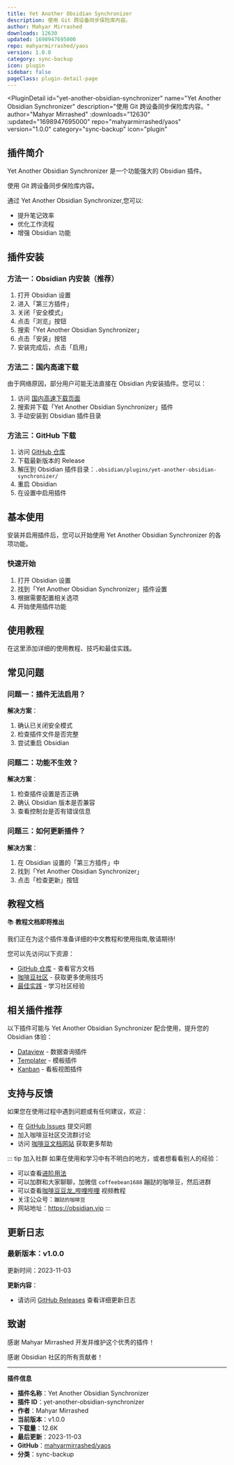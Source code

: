 ```yaml
---
title: Yet Another Obsidian Synchronizer
description: 使用 Git 跨设备同步保险库内容。
author: Mahyar Mirrashed
downloads: 12630
updated: 1698947695000
repo: mahyarmirrashed/yaos
version: 1.0.0
category: sync-backup
icon: plugin
sidebar: false
pageClass: plugin-detail-page
---
```


<PluginDetail
  id="yet-another-obsidian-synchronizer"
  name="Yet Another Obsidian Synchronizer"
  description="使用 Git 跨设备同步保险库内容。"
  author="Mahyar Mirrashed"
  :downloads="12630"
  :updated="1698947695000"
  repo="mahyarmirrashed/yaos"
  version="1.0.0"
  category="sync-backup"
  icon="plugin"
>

<!-- AUTO_GENERATED_START -->
## 插件简介

Yet Another Obsidian Synchronizer 是一个功能强大的 Obsidian 插件。

使用 Git 跨设备同步保险库内容。

通过 Yet Another Obsidian Synchronizer,您可以:

- 提升笔记效率
- 优化工作流程
- 增强 Obsidian 功能

<!-- AUTO_GENERATED_END -->

<!-- AUTO_GENERATED_START -->
## 插件安装

### 方法一：Obsidian 内安装（推荐）

1. 打开 Obsidian 设置
2. 进入「第三方插件」
3. 关闭「安全模式」
4. 点击「浏览」按钮
5. 搜索「Yet Another Obsidian Synchronizer」
6. 点击「安装」按钮
7. 安装完成后，点击「启用」

### 方法二：国内高速下载

由于网络原因，部分用户可能无法直接在 Obsidian 内安装插件。您可以：

1. 访问 [国内高速下载页面](/zh/documentation/obsidian-plugins-download.html)
2. 搜索并下载「Yet Another Obsidian Synchronizer」插件
3. 手动安装到 Obsidian 插件目录

### 方法三：GitHub 下载

1. 访问 [GitHub 仓库](https://github.com/mahyarmirrashed/yaos)
2. 下载最新版本的 Release
3. 解压到 Obsidian 插件目录：`.obsidian/plugins/yet-another-obsidian-synchronizer/`
4. 重启 Obsidian
5. 在设置中启用插件

## 基本使用

安装并启用插件后，您可以开始使用 Yet Another Obsidian Synchronizer 的各项功能。

### 快速开始

1. 打开 Obsidian 设置
2. 找到「Yet Another Obsidian Synchronizer」插件设置
3. 根据需要配置相关选项
4. 开始使用插件功能

<!-- AUTO_GENERATED_END -->

<!-- CUSTOM_CONTENT_START:tutorial -->
## 使用教程

在这里添加详细的使用教程、技巧和最佳实践。

<!-- CUSTOM_CONTENT_END:tutorial -->

<!-- SHARED_CONTENT_START -->
## 常见问题

### 问题一：插件无法启用？

**解决方案**：
1. 确认已关闭安全模式
2. 检查插件文件是否完整
3. 尝试重启 Obsidian

### 问题二：功能不生效？

**解决方案**：
1. 检查插件设置是否正确
2. 确认 Obsidian 版本是否兼容
3. 查看控制台是否有错误信息

### 问题三：如何更新插件？

**解决方案**：
1. 在 Obsidian 设置的「第三方插件」中
2. 找到「Yet Another Obsidian Synchronizer」
3. 点击「检查更新」按钮

## 教程文档

📚 **教程文档即将推出**

我们正在为这个插件准备详细的中文教程和使用指南,敬请期待!

您可以先访问以下资源：
- [GitHub 仓库](https://github.com/mahyarmirrashed/yaos) - 查看官方文档
- [咖啡豆社区](/zh/bases/) - 获取更多使用技巧
- [最佳实践](/zh/best-practices/) - 学习社区经验

## 相关插件推荐

以下插件可能与 Yet Another Obsidian Synchronizer 配合使用，提升您的 Obsidian 体验：

- [Dataview](/zh/plugins/dataview.html) - 数据查询插件
- [Templater](/zh/plugins/templater-obsidian.html) - 模板插件
- [Kanban](/zh/plugins/obsidian-kanban.html) - 看板视图插件

## 支持与反馈

如果您在使用过程中遇到问题或有任何建议，欢迎：

- 在 [GitHub Issues](https://github.com/mahyarmirrashed/yaos/issues) 提交问题
- 加入咖啡豆社区交流群讨论
- 访问 [咖啡豆文档网站](https://obsidian.vip) 获取更多帮助

::: tip 加入社群
如果在使用和学习中有不明白的地方，或者想看看别人的经验：
- 可以查看[进阶用法](/zh/advanced)
- 可以加群和大家聊聊，加微信 `coffeebean1688` 蹦跶的咖啡豆，然后进群
- 可以查看[咖啡豆豆龙_哔哩哔哩](https://space.bilibili.com/618777356) 视频教程
- 关注公众号：`蹦跶的咖啡豆`
- 网站地址：https://obsidian.vip
:::
<!-- SHARED_CONTENT_END -->

<!-- AUTO_GENERATED_START -->
## 更新日志

### 最新版本：v1.0.0

更新时间：2023-11-03

**更新内容**：
- 请访问 [GitHub Releases](https://github.com/mahyarmirrashed/yaos/releases) 查看详细更新日志

## 致谢

感谢 Mahyar Mirrashed 开发并维护这个优秀的插件！

感谢 Obsidian 社区的所有贡献者！

---

**插件信息**
- **插件名称**：Yet Another Obsidian Synchronizer
- **插件 ID**：yet-another-obsidian-synchronizer
- **作者**：Mahyar Mirrashed
- **当前版本**：v1.0.0
- **下载量**：12.6K
- **最后更新**：2023-11-03
- **GitHub**：[mahyarmirrashed/yaos](https://github.com/mahyarmirrashed/yaos)
- **分类**：sync-backup
<!-- AUTO_GENERATED_END -->

</PluginDetail>

